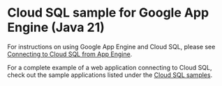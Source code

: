 # Cloud SQL sample for Google App Engine (Java 21)

For instructions on using Google App Engine and Cloud SQL, please see 
[Connecting to Cloud SQL from App Engine][0].

For a complete example of a web application connecting to Cloud SQL,
check out the sample applications listed under the [Cloud SQL samples][1].

[0]: https://cloud.google.com/sql/docs/mysql/connect-app-engine#java
[1]: ../../cloud-sql/
